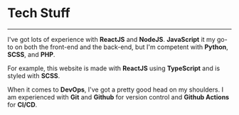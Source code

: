 # Tech Stuff

---

I've got lots of experience with **ReactJS** and **NodeJS**. **JavaScript** it my go-to on both the front-end and the back-end, but I'm competent with **Python**, **SCSS**, and **PHP**.

For example, this website is made with **ReactJS** using **TypeScript** and is styled with **SCSS**.

When it comes to **DevOps**, I've got a pretty good head on my shoulders. I am experienced with **Git** and **Github** for version control and **Github Actions** for **CI/CD**.
